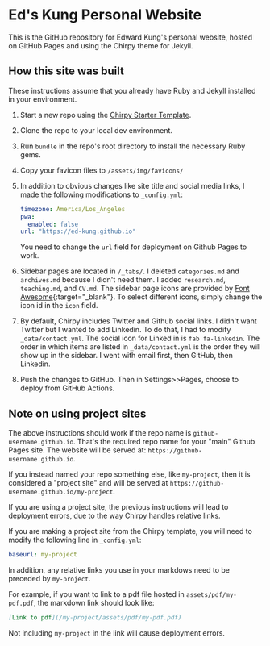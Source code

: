 # Ed's Kung Personal Website

This is the GitHub repository for Edward Kung's personal website, hosted on GitHub Pages and using the Chirpy theme for Jekyll.

## How this site was built

These instructions assume that you already have Ruby and Jekyll installed in your environment.

1. Start a new repo using the [Chirpy Starter Template](https://github.com/cotes2020/chirpy-starter).

2. Clone the repo to your local dev environment.

3. Run `bundle` in the repo's root directory to install the necessary Ruby gems.

4. Copy your favicon files to `/assets/img/favicons/`

5. In addition to obvious changes like site title and social media links, I made the following modifications to `_config.yml`:

    ```YAML
    timezone: America/Los_Angeles
    pwa:
      enabled: false
    url: "https://ed-kung.github.io"
    ```
    
    You need to change the `url` field for deployment on Github Pages to work.

5. Sidebar pages are located in `/_tabs/`.  I deleted `categories.md` and `archives.md` because I didn't need them.  I added `research.md`, `teaching.md`, and `CV.md`.  The sidebar page icons are provided by [Font Awesome](https://fontawesome.com){:target="_blank"}. To select different icons, simply change the icon id in the `icon` field.

6. By default, Chirpy includes Twitter and Github social links. I didn't want Twitter but I wanted to add Linkedin.  To do that, I had to modify `_data/contact.yml`. The social icon for Linked in is `fab fa-linkedin`. The order in which items are listed in `_data/contact.yml` is the order they will show up in the sidebar. I went with email first, then GitHub, then Linkedin.

7. Push the changes to GitHub. Then in Settings>>Pages, choose to deploy from GitHub Actions. 

## Note on using project sites

The above instructions should work if the repo name is `github-username.github.io`. That's the required repo name for your "main" Github Pages site. The website will be served at: `https://github-username.github.io`.

If you instead named your repo something else, like `my-project`, then it is considered a "project site" and will be served at `https://github-username.github.io/my-project`.

If you are using a project site, the previous instructions will lead to deployment errors, due to the way Chirpy handles relative links.

If you are making a project site from the Chirpy template, you will need to modify the following line in `_config.yml`:

```YAML
baseurl: my-project
```

In addition, any relative links you use in your markdows need to be preceded by `my-project`. 

For example, if you want to link to a pdf file hosted in `assets/pdf/my-pdf.pdf`, the markdown link should look like:

```markdown
[Link to pdf](/my-project/assets/pdf/my-pdf.pdf)
```

Not including `my-project` in the link will cause deployment errors.










